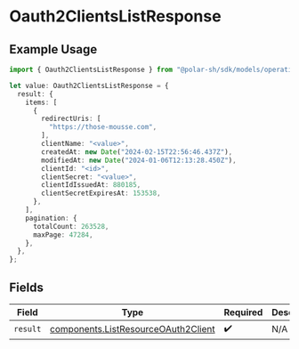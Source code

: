 # Oauth2ClientsListResponse

## Example Usage

```typescript
import { Oauth2ClientsListResponse } from "@polar-sh/sdk/models/operations/oauth2clientslist.js";

let value: Oauth2ClientsListResponse = {
  result: {
    items: [
      {
        redirectUris: [
          "https://those-mousse.com",
        ],
        clientName: "<value>",
        createdAt: new Date("2024-02-15T22:56:46.437Z"),
        modifiedAt: new Date("2024-01-06T12:13:28.450Z"),
        clientId: "<id>",
        clientSecret: "<value>",
        clientIdIssuedAt: 880185,
        clientSecretExpiresAt: 153538,
      },
    ],
    pagination: {
      totalCount: 263528,
      maxPage: 47284,
    },
  },
};
```

## Fields

| Field                                                                                      | Type                                                                                       | Required                                                                                   | Description                                                                                |
| ------------------------------------------------------------------------------------------ | ------------------------------------------------------------------------------------------ | ------------------------------------------------------------------------------------------ | ------------------------------------------------------------------------------------------ |
| `result`                                                                                   | [components.ListResourceOAuth2Client](../../models/components/listresourceoauth2client.md) | :heavy_check_mark:                                                                         | N/A                                                                                        |